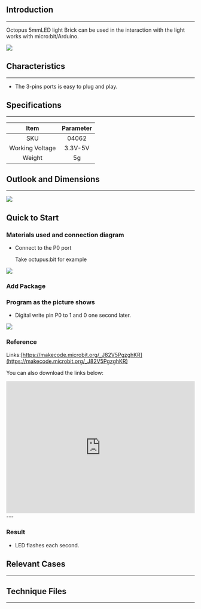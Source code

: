 ## Introduction
---
Octopus 5mmLED light Brick can be used in the interaction with the light works with micro:bit/Arduino.

 ![](https://i.imgur.com/SNPuLwe.jpg)

## Characteristics
---
- The 3-pins ports is easy to plug and play.

## Specifications
---
Item | Parameter 
:-: | :-: 
SKU|04062
Working Voltage|3.3V-5V
Weight|5g

## Outlook and Dimensions
---
 ![](https://i.imgur.com/S2mhxLt.png)

## Quick to Start

### Materials used and connection diagram

- Connect to the P0 port 

  Take octupus:bit for example

 ![](https://i.imgur.com/KsTl0U6.png)

### Add Package

### Program as the picture shows

- Digital write pin P0 to 1 and 0 one second later.

 ![](https://i.imgur.com/AAzv9pn.png)

### Reference
Links:[https://makecode.microbit.org/_J82V5PgzghKR](https://makecode.microbit.org/_J82V5PgzghKR)

You can also download the links below:

<div style="position:relative;height:0;padding-bottom:70%;overflow:hidden;"><iframe style="position:absolute;top:0;left:0;width:100%;height:100%;" src="https://makecode.microbit.org/#pub:_J82V5PgzghKR" frameborder="0" sandbox="allow-popups allow-forms allow-scripts allow-same-origin"></iframe></div>  
---

### Result
- LED flashes each second.

## Relevant Cases
---

## Technique Files
---
